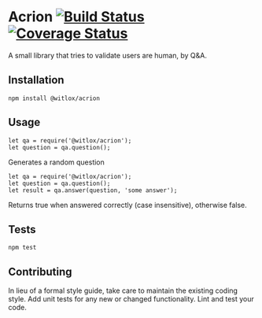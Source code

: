 Acrion [![Build Status](https://travis-ci.org/witlox/acrion.svg?branch=master)](https://travis-ci.org/witlox/acrion) [![Coverage Status](https://coveralls.io/repos/github/witlox/acrion/badge.svg?branch=master)](https://coveralls.io/github/witlox/acrion?branch=master)
=========

A small library that tries to validate users are human, by Q&A.

## Installation

  `npm install @witlox/acrion`

## Usage

    let qa = require('@witlox/acrion');
    let question = qa.question();
  
  Generates a random question
  
    let qa = require('@witlox/acrion');
    let question = qa.question();
    let result = qa.answer(question, 'some answer');
  
  Returns true when answered correctly (case insensitive), otherwise false.

## Tests

  `npm test`

## Contributing

In lieu of a formal style guide, take care to maintain the existing coding style. Add unit tests for any new or changed functionality. Lint and test your code.